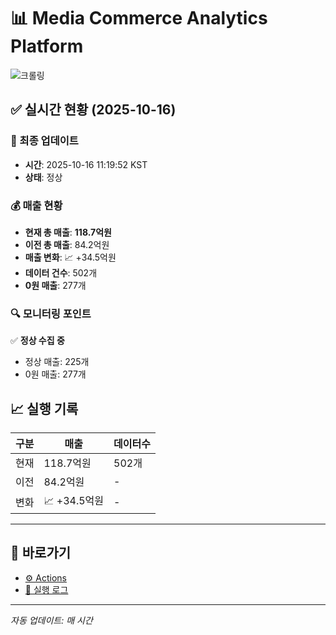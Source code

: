 # 📊 Media Commerce Analytics Platform

![크롤링](https://img.shields.io/badge/크롤링-정상-green)

## ✅ 실시간 현황 (2025-10-16)

### 📍 최종 업데이트
- **시간**: 2025-10-16 11:19:52 KST
- **상태**: 정상

### 💰 매출 현황
- **현재 총 매출**: **118.7억원**
- **이전 총 매출**: 84.2억원
- **매출 변화**: 📈 +34.5억원
- **데이터 건수**: 502개
- **0원 매출**: 277개

### 🔍 모니터링 포인트

✅ **정상 수집 중**
- 정상 매출: 225개
- 0원 매출: 277개


## 📈 실행 기록

| 구분 | 매출 | 데이터수 |
|------|------|----------|
| 현재 | 118.7억원 | 502개 |
| 이전 | 84.2억원 | - |
| 변화 | 📈 +34.5억원 | - |

---

## 🔗 바로가기

- [⚙️ Actions](../../actions)
- [📝 실행 로그](../../actions/workflows/daily_scraping.yml)

---

*자동 업데이트: 매 시간*
